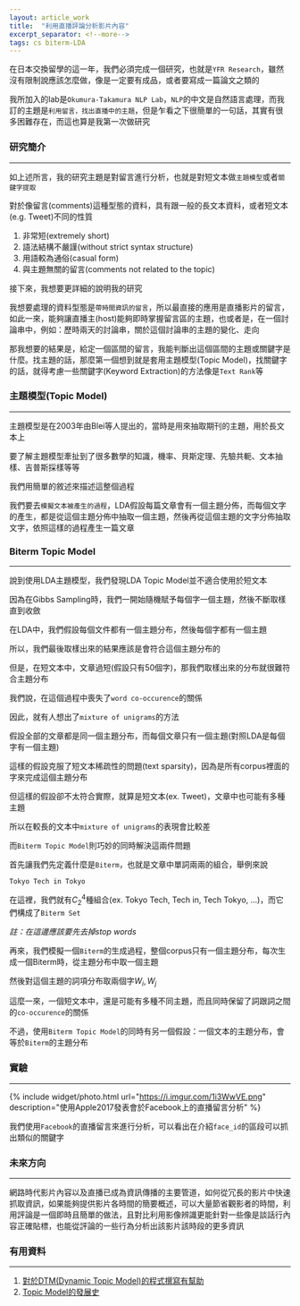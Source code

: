 ```yaml
---
layout: article_work
title:  "利用直播評論分析影片內容"
excerpt_separator: <!--more-->
tags: cs biterm-LDA
---
```


在日本交換留學的這一年，我們必須完成一個研究，也就是`YFR Research`，雖然沒有限制說應該怎麼做，像是一定要有成品，或者要寫成一篇論文之類的

我所加入的lab是`Okumura-Takamura NLP Lab`，`NLP`的中文是自然語言處理，而我訂的主題是`利用留言，找出直播中的主題`，但是乍看之下很簡單的一句話，其實有很多困難存在，而這也算是我第一次做研究

<!--more-->

### 研究簡介
---

如上述所言，我的研究主題是對留言進行分析，也就是對短文本做`主題模型`或者`關鍵字提取`

對於像留言(comments)這種型態的資料，具有跟一般的長文本資料，或者短文本(e.g. Tweet)不同的性質

1. 非常短(extremely short)
2. 語法結構不嚴謹(without strict syntax structure)
3. 用語較為通俗(casual form)
4. 與主題無關的留言(comments not related to the topic)

接下來，我想要更詳細的說明我的研究

我想要處理的資料型態是`帶時間資訊的留言`，所以最直接的應用是直播影片的留言，如此一來，能夠讓直播主(host)能夠即時掌握留言區的主題，也或者是，在一個討論串中，例如：歷時兩天的討論串，關於這個討論串的主題的變化、走向

那我想要的結果是，給定一個區間的留言，我能判斷出這個區間的主題或關鍵字是什麼。找主題的話，那麼第一個想到就是套用主題模型(Topic Model)，找關鍵字的話，就得考慮一些關鍵字(Keyword Extraction)的方法像是`Text Rank`等

### 主題模型(Topic Model)
---

主題模型是在2003年由Blei等人提出的，當時是用來抽取期刊的主題，用於長文本上

要了解主題模型牽扯到了很多數學的知識，機率、貝斯定理、先驗共軛、文本抽樣、吉普斯採樣等等

我們用簡單的敘述來描述這整個過程

我們要去`模擬文本被產生的過程`，LDA假設每篇文章會有一個主題分佈，而每個文字的產生，都是從這個主題分佈中抽取一個主題，然後再從這個主題的文字分佈抽取文字，依照這樣的過程產生一篇文章


### Biterm Topic Model
---

說到使用LDA主題模型，我們發現LDA Topic Model並不適合使用於短文本

因為在Gibbs Sampling時，我們一開始隨機賦予每個字一個主題，然後不斷取樣直到收斂

在LDA中，我們假設每個文件都有一個主題分布，然後每個字都有一個主題

所以，我們最後取樣出來的結果應該是會符合這個主題分布的

但是，在短文本中，文章過短(假設只有50個字)，那我們取樣出來的分布就很難符合主題分布

我們說，在這個過程中喪失了`word co-occurence`的關係

因此，就有人想出了`mixture of unigrams`的方法

假設全部的文章都是同一個主題分布，而每個文章只有一個主題(對照LDA是每個字有一個主題)

這樣的假設克服了短文本稀疏性的問題(text sparsity)，因為是所有corpus裡面的字來完成這個主題分布

但這樣的假設卻不太符合實際，就算是短文本(ex. Tweet)，文章中也可能有多種主題

所以在較長的文本中`mixture of unigrams`的表現會比較差

而`Biterm Topic Model`則巧妙的同時解決這兩件問題

首先讓我們先定義什麼是`Biterm`，也就是文章中單詞兩兩的組合，舉例來說

```
Tokyo Tech in Tokyo
```

在這裡，我們就有$C_{2}^{4}$種組合(ex. Tokyo Tech, Tech in, Tech Tokyo, ...)，而它們構成了`Biterm Set`

*註：在這邊應該要先去掉stop words*

再來，我們模擬一個`Biterm`的生成過程，整個corpus只有一個主題分布，每次生成一個Biterm時，從主題分布中取一個主題

然後對這個主題的詞項分布取兩個字$W_{i}, W_{j}$

這麼一來，一個短文本中，還是可能有多種不同主題，而且同時保留了詞跟詞之間的`co-occurence`的關係

不過，使用`Biterm Topic Model`的同時有另一個假設：一個文本的主題分布，會等於`Biterm`的主題分布

### 實驗
---

{% include widget/photo.html 
url="https://i.imgur.com/1i3WwVE.png"
description="使用Apple2017發表會於Facebook上的直播留言分析"
%}

我們使用`Facebook`的直播留言來進行分析，可以看出在介紹`face_id`的區段可以抓出類似的關鍵字

### 未來方向
---

網路時代影片內容以及直播已成為資訊傳播的主要管道，如何從冗長的影片中快速抓取資訊，如果能夠提供影片各時間的簡要概述，可以大量節省觀影者的時間，利用評論是一個即時且簡單的做法，且對比利用影像辨識更能針對一些像是談話行內容正確貼標，也能從評論的一些行為分析出該影片該時段的更多資訊


### 有用資料
---

1. [對於DTM(Dynamic Topic Model)的程式撰寫有幫助](https://blog.csdn.net/sinat_26917383/article/details/79377761)
2. [Topic Model的發展史](https://www.ncbi.nlm.nih.gov/pmc/articles/PMC5028368/)


